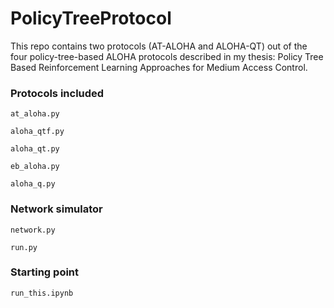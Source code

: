 # PolicyTreeProtocol
This repo contains two protocols (AT-ALOHA and ALOHA-QT) out of the four policy-tree-based ALOHA protocols described in my thesis: Policy Tree Based Reinforcement Learning Approaches for Medium Access Control. 


### Protocols included
`at_aloha.py`

`aloha_qtf.py`

`aloha_qt.py`

`eb_aloha.py`

`aloha_q.py`


### Network simulator
`network.py`

`run.py`


### Starting point
`run_this.ipynb`
